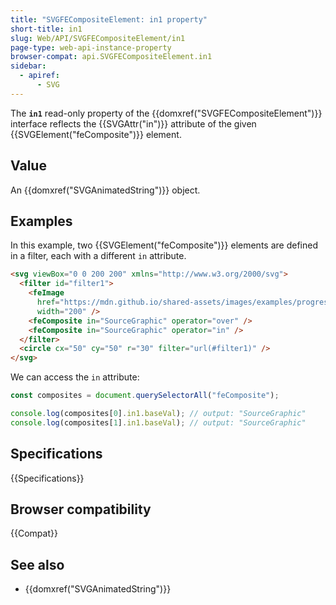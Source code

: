 ```yaml
---
title: "SVGFECompositeElement: in1 property"
short-title: in1
slug: Web/API/SVGFECompositeElement/in1
page-type: web-api-instance-property
browser-compat: api.SVGFECompositeElement.in1
sidebar:
  - apiref:
      - SVG
---
```


The **`in1`** read-only property of the {{domxref("SVGFECompositeElement")}} interface reflects the {{SVGAttr("in")}} attribute of the given {{SVGElement("feComposite")}} element.

## Value

An {{domxref("SVGAnimatedString")}} object.

## Examples

In this example, two {{SVGElement("feComposite")}} elements are defined in a filter, each with a different `in` attribute.

```html
<svg viewBox="0 0 200 200" xmlns="http://www.w3.org/2000/svg">
  <filter id="filter1">
    <feImage
      href="https://mdn.github.io/shared-assets/images/examples/progress-pride-flag.jpg"
      width="200" />
    <feComposite in="SourceGraphic" operator="over" />
    <feComposite in="SourceGraphic" operator="in" />
  </filter>
  <circle cx="50" cy="50" r="30" filter="url(#filter1)" />
</svg>
```

We can access the `in` attribute:

```js
const composites = document.querySelectorAll("feComposite");

console.log(composites[0].in1.baseVal); // output: "SourceGraphic"
console.log(composites[1].in1.baseVal); // output: "SourceGraphic"
```

## Specifications

{{Specifications}}

## Browser compatibility

{{Compat}}

## See also

- {{domxref("SVGAnimatedString")}}
